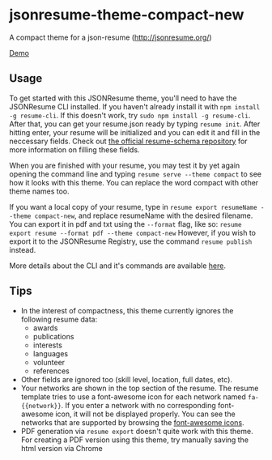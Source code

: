 jsonresume-theme-compact-new
========================

A compact theme for a json-resume (http://jsonresume.org/)

[Demo](http://themes.jsonresume.org/compact)

## Usage

To get started with this JSONResume theme, you'll need to have the
JSONResume CLI installed. If you haven't already install it with
```npm install -g resume-cli```. If this doesn't work, try
```sudo npm install -g resume-cli```. After that, you can get your resume.json
ready by typing ```resume init```. After hitting enter, your resume will be
initialized and you can edit it and fill in the neccessary fields. Check out
[the official resume-schema repository](https://github.com/jsonresume/resume-schema)
for more information on filling these fields.

When you are finished with your resume, you may test it by yet again opening the
command line and typing ```resume serve --theme compact``` to see how it looks
with this theme. You can replace the word compact with other theme names too.

If you want a local copy of your resume, type in
```resume export resumeName --theme compact-new```, and replace resumeName with the
desired filename. You can export it in pdf and txt using the ```--format``` flag,
like so:
```resume export resume --format pdf --theme compact-new```
However, if you wish to export it to the JSONResume Registry, use the command
```resume publish``` instead.

More details about the CLI and it's commands are available [here](https://github.com/jsonresume/resume-cli).

## Tips
 * In the interest of compactness, this theme currently ignores the following resume data:
    - awards
    - publications
    - interests
    - languages
    - volunteer
    - references
 * Other fields are ignored too (skill level, location, full dates, etc).
 * Your networks are shown in the top section of the resume. The resume template
    tries to use a font-awesome icon for each network named ```fa-{{network}}```. If
    you enter a network with no corresponding font-awesome icon, it will not
    be displayed properly. You can see the networks that are supported by
    browsing the [font-awesome icons](http://fortawesome.github.io/Font-Awesome/icons/).
 * PDF generation via ```resume export``` doesn't quite work with this theme. For
 creating a PDF version using this theme, try manually saving the html version
 via Chrome